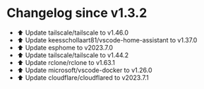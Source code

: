 # Changelog since v1.3.2
- ⬆️ Update tailscale/tailscale to v1.46.0 
- ⬆️ Update keesschollaart81/vscode-home-assistant to v1.37.0 
- ⬆️ Update esphome to v2023.7.0 
- ⬆️ Update tailscale/tailscale to v1.44.2 
- ⬆️ Update rclone/rclone to v1.63.1 
- ⬆️ Update microsoft/vscode-docker to v1.26.0 
- ⬆️ Update cloudflare/cloudflared to v2023.7.1 
